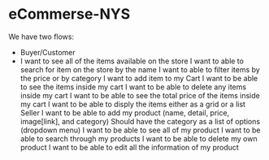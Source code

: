 # eCommerse-NYS
We have two flows:

- Buyer/Customer
 - I want to see all of the items available on the store
I want to able to search for item on the store by the name
I want to able to filter items by the price or by category
I want to add item to my Cart
I want to be able to see the items inside my cart
I want to be able to delete any items inside my cart
I want to be able to see the total price of the items inside my cart
I want to be able to disply the items either as a grid or a list
Seller
I want to be able to add my product (name, detail, price, image[link], and category)
Should have the category as a list of options (dropdown menu)
I want to be able to see all of my product
I want to be able to search through my products
I want to be able to delete my own product
I want to be able to edit all the information of my product
